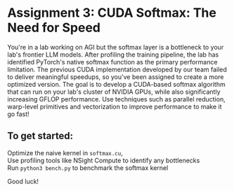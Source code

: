 # Assignment 3: CUDA Softmax: The Need for Speed
You're in a lab working on AGI but the softmax layer is a bottleneck to your lab's frontier LLM models. After profiling the training pipeline, the lab has identified PyTorch's native softmax function as the primary performance limitation. 
The previous CUDA implementation developed by our team failed to deliver meaningful speedups, so you've been assigned to create a more optimized version. 
The goal is to develop a CUDA-based softmax algorithm that can run on your lab's cluster of NVIDIA GPUs, while also significantly increasing GFLOP performance. Use techniques such as parallel reduction, warp-level primitives and vectorization to improve performance to make it go fast!

## To get started:
Optimize the naive kernel in `softmax.cu`,  \
Use profiling tools like NSight Compute to identify any bottlenecks \
Run `python3 bench.py` to benchmark the softmax kernel 

Good luck!
